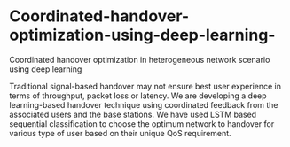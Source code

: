 # Coordinated-handover-optimization-using-deep-learning-
Coordinated handover optimization in heterogeneous network scenario using deep learning

Traditional signal-based handover may not ensure best user experience in terms of throughput, packet loss or latency. We are developing a deep learning-based handover technique using coordinated feedback from the associated users and the base stations. We have used LSTM based sequential classification to choose the optimum network to handover for various type of user based on their unique QoS requirement.

